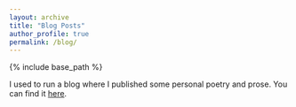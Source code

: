 ```yaml
---
layout: archive
title: "Blog Posts"
author_profile: true
permalink: /blog/
---
```


{% include base_path %}

I used to run a blog where I published some personal poetry and prose. You can find it [here](https://lil-imagination-poetry.blogspot.com/).
